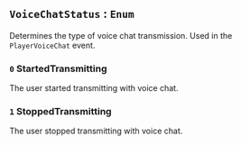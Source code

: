 ##  `VoiceChatStatus` : `Enum`
Determines the type of voice chat transmission. Used in the `PlayerVoiceChat` event.

### `0` StartedTransmitting
The user started transmitting with voice chat.

### `1` StoppedTransmitting
The user stopped transmitting with voice chat.